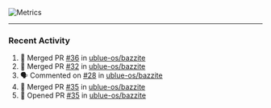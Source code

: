 ![Metrics](https://metrics.lecoq.io/KyleGospo?template=classic&base=header%2C%20activity%2C%20community%2C%20repositories%2C%20metadata&base.indepth=false&base.hireable=false&base.skip=false&config.timezone=America%2FLos_Angeles)

---
### Recent Activity
<!--START_SECTION:activity-->
1. 🎉 Merged PR [#36](https://github.com/ublue-os/bazzite/pull/36) in [ublue-os/bazzite](https://github.com/ublue-os/bazzite)
2. 🎉 Merged PR [#32](https://github.com/ublue-os/bazzite/pull/32) in [ublue-os/bazzite](https://github.com/ublue-os/bazzite)
3. 🗣 Commented on [#28](https://github.com/ublue-os/bazzite/pull/28#issuecomment-1635176337) in [ublue-os/bazzite](https://github.com/ublue-os/bazzite)
4. 🎉 Merged PR [#35](https://github.com/ublue-os/bazzite/pull/35) in [ublue-os/bazzite](https://github.com/ublue-os/bazzite)
5. 💪 Opened PR [#35](https://github.com/ublue-os/bazzite/pull/35) in [ublue-os/bazzite](https://github.com/ublue-os/bazzite)
<!--END_SECTION:activity-->
